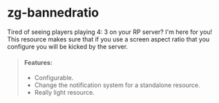 # zg-bannedratio

Tired of seeing players playing 4: 3 on your RP server? I'm here for you! This resource makes sure that if you use a screen aspect ratio that you configure you will be kicked by the server.

> #### Features:
>
> - Configurable.
> - Change the notification system for a standalone resource.
> - Really light resource.


